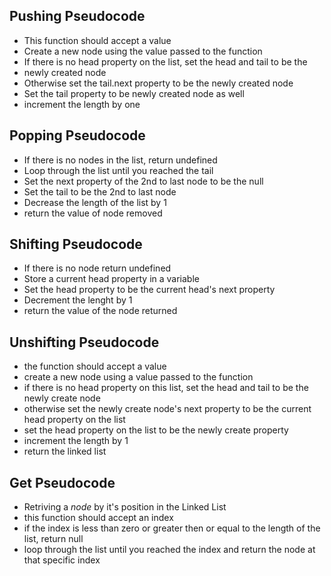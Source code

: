
## Pushing Pseudocode
  * This function should accept a value
  * Create  a new node using the value passed to the function 
  * If there is no head property on the list, set the head and tail to be the
  * newly created node
  * Otherwise set the tail.next property to be the newly created node
  * Set the tail property to be newly created node as well
  * increment the length by one



## Popping Pseudocode
  * If there is no nodes in the list, return undefined
  * Loop through the list until you reached the tail 
  * Set the next property of the 2nd to last node to be the null 
  * Set the tail to be the 2nd to last node 
  * Decrease the length of the list by 1
  * return the value of node removed

## Shifting Pseudocode
  * If there is no node return undefined
  * Store a current head property in a variable
  * Set the head property to be the current head's next property
  * Decrement the lenght by 1
  * return the value of the node returned
 
## Unshifting Pseudocode
* the function should accept a value
* create a new node using a value passed to the function 
* if there is no head property on this list, set the head and tail to be the
  newly create node
* otherwise set the newly create node's next property to  be the current head
  property on the list
* set the head property on the list to  be the newly create property
* increment the length by 1
* return the linked list  
  
## Get Pseudocode
* Retriving a *node* by it's position in the Linked List
* this function should accept an index
* if the index is less than zero or greater then or equal to the length of the
  list, return null 
* loop through the list until you reached the index and return the node at that
  specific index
  

